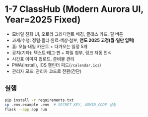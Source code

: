 # 1-7 ClassHub (Modern Aurora UI, Year=2025 Fixed)

- 모바일 친화 UI, 오로라 그라디언트 배경, 글래스 카드, 필 버튼
- 과제/수행: 정렬·필터·완료·색상·첨부, **연도 2025 고정(월·일만 입력)**
- 홈: 오늘·내일 카운트 + 다가오는 일정 5개
- 공지(기타): 텍스트·태그·핀 + 파일 첨부, 링크 자동 인식
- 시간표 이미지 업로드, 준비물 관리
- PWA(install), ICS 캘린더 피드(`/calendar.ics`)
- 관리자 모드: 관리자 코드로 전환(간단)

## 실행
```bash
pip install -r requirements.txt
cp .env.example .env  # SECRET_KEY, ADMIN_CODE 설정
flask --app app run
